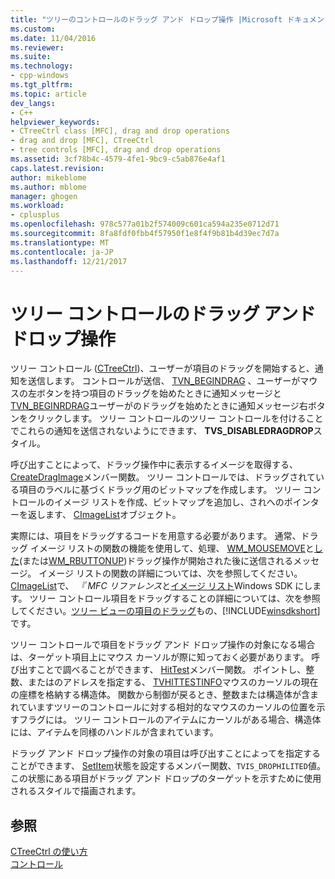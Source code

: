 ```yaml
---
title: "ツリーのコントロールのドラッグ アンド ドロップ操作 |Microsoft ドキュメント"
ms.custom: 
ms.date: 11/04/2016
ms.reviewer: 
ms.suite: 
ms.technology:
- cpp-windows
ms.tgt_pltfrm: 
ms.topic: article
dev_langs:
- C++
helpviewer_keywords:
- CTreeCtrl class [MFC], drag and drop operations
- drag and drop [MFC], CTreeCtrl
- tree controls [MFC], drag and drop operations
ms.assetid: 3cf78b4c-4579-4fe1-9bc9-c5ab876e4af1
caps.latest.revision: 
author: mikeblome
ms.author: mblome
manager: ghogen
ms.workload:
- cplusplus
ms.openlocfilehash: 978c577a01b2f574009c601ca594a235e0712d71
ms.sourcegitcommit: 8fa8fdf0fbb4f57950f1e8f4f9b81b4d39ec7d7a
ms.translationtype: MT
ms.contentlocale: ja-JP
ms.lasthandoff: 12/21/2017
---
```

# <a name="tree-control-drag-and-drop-operations"></a>ツリー コントロールのドラッグ アンド ドロップ操作
ツリー コントロール ([CTreeCtrl](../mfc/reference/ctreectrl-class.md))、ユーザーが項目のドラッグを開始すると、通知を送信します。 コントロールが送信、 [TVN_BEGINDRAG](http://msdn.microsoft.com/library/windows/desktop/bb773504) 、ユーザーがマウスの左ボタンを持つ項目のドラッグを始めたときに通知メッセージと[TVN_BEGINRDRAG](http://msdn.microsoft.com/library/windows/desktop/bb773509)ユーザーがのドラッグを始めたときに通知メッセージ右ボタンをクリックします。 ツリー コントロールのツリー コントロールを付けることでこれらの通知を送信されないようにできます、 **TVS_DISABLEDRAGDROP**スタイル。  
  
 呼び出すことによって、ドラッグ操作中に表示するイメージを取得する、 [CreateDragImage](../mfc/reference/ctreectrl-class.md#createdragimage)メンバー関数。 ツリー コントロールでは、ドラッグされている項目のラベルに基づくドラッグ用のビットマップを作成します。 ツリー コントロールのイメージ リストを作成、ビットマップを追加し、されへのポインターを返します、 [CImageList](../mfc/reference/cimagelist-class.md)オブジェクト。  
  
 実際には、項目をドラッグするコードを用意する必要があります。 通常、ドラッグ イメージ リストの関数の機能を使用して、処理、 [WM_MOUSEMOVE](http://msdn.microsoft.com/library/windows/desktop/ms645616)と[した](http://msdn.microsoft.com/library/windows/desktop/ms645608)(または[WM_RBUTTONUP](http://msdn.microsoft.com/library/windows/desktop/ms646243))ドラッグ操作が開始された後に送信されるメッセージ。 イメージ リストの関数の詳細については、次を参照してください。 [CImageList](../mfc/reference/cimagelist-class.md)で、 *『 MFC リファレンス*と[イメージ リスト](http://msdn.microsoft.com/library/windows/desktop/bb761389)Windows SDK にします。 ツリー コントロール項目をドラッグすることの詳細については、次を参照してください。[ツリー ビューの項目のドラッグ](http://msdn.microsoft.com/library/windows/desktop/bb760017)もの、[!INCLUDE[winsdkshort](../atl-mfc-shared/reference/includes/winsdkshort_md.md)]です。  
  
 ツリー コントロールで項目をドラッグ アンド ドロップ操作の対象になる場合は、ターゲット項目上にマウス カーソルが際に知っておく必要があります。 呼び出すことで調べることができます、 [HitTest](../mfc/reference/ctreectrl-class.md#hittest)メンバー関数。 ポイントし、整数、またはのアドレスを指定する、 [TVHITTESTINFO](http://msdn.microsoft.com/library/windows/desktop/bb773448)マウスのカーソルの現在の座標を格納する構造体。 関数から制御が戻るとき、整数または構造体が含まれていますツリーのコントロールに対する相対的なマウスのカーソルの位置を示すフラグには。 ツリー コントロールのアイテムにカーソルがある場合、構造体には、アイテムを同様のハンドルが含まれています。  
  
 ドラッグ アンド ドロップ操作の対象の項目は呼び出すことによってを指定することができます、 [SetItem](../mfc/reference/ctreectrl-class.md#setitem)状態を設定するメンバー関数、`TVIS_DROPHILITED`値。 この状態にある項目がドラッグ アンド ドロップのターゲットを示すために使用されるスタイルで描画されます。  
  
## <a name="see-also"></a>参照  
 [CTreeCtrl の使い方](../mfc/using-ctreectrl.md)   
 [コントロール](../mfc/controls-mfc.md)


